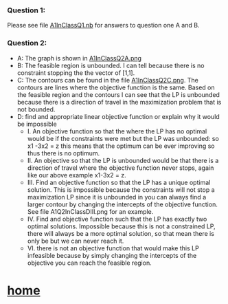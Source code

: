 ### Question 1:
Please see file [A1InClassQ1.nb](https://github.com/AllisonBolen/LinearAlgebra/blob/bolen/Assessments/Assessment1/A1InClassQ1.nb) for answers to question one A and B.
### Question 2:
- A: The graph is shown in [A1InClassQ2A.png](https://github.com/AllisonBolen/LinearAlgebra/blob/bolen/Assessments/Assessment1/A1InClassQ2A.png)
- B: The feasible region is unbounded. I can tell because there is no constraint stopping the the vector of [1,1].
- C: The contours can be found in the file [A1InClassQ2C.png](https://github.com/AllisonBolen/LinearAlgebra/blob/bolen/Assessments/Assessment1/A1InClassQ2C.png). The contours are lines where the objective function is the same.
Based on the feasible region and the contours I can see that the LP is unbounded because there is a direction of travel in the
maximization problem that is not bounded.
- D: find and appropriate linear objective function or explain why it would be impossible
  - I. An objective function so that the where the LP has no optimal would be if the constraints were met
but the LP was unbounded: so x1 -3x2 = z this means that the optimum can be ever improving so thus there is no optimum.
  - II. An objective so that the LP is unbounded would be that there is a direction of travel where the
objective function never stops, again like our above example x1-3x2 = z.
  - III. Find an objective function so that the LP has a unique optimal solution.
This is impossible because the constraints will not stop a maximization LP since
it is unbounded in you can always find a larger contour by changing the intercepts of the objective function.
See file A1Q2InClassDIII.png for an example.
  - IV. Find and objective function such that the LP has exactly two optimal solutions.
Impossible because this is not a constrained LP,
there will always be a more optimal solution, so that mean there is only be but we can never reach it.
  - VI. there is not an objective function that would make this LP infeasible because by simply changing the intercepts of the
objective you can reach the feasible region.


# [home](https://github.com/AllisonBolen/LinearAlgebra/tree/bolen)
